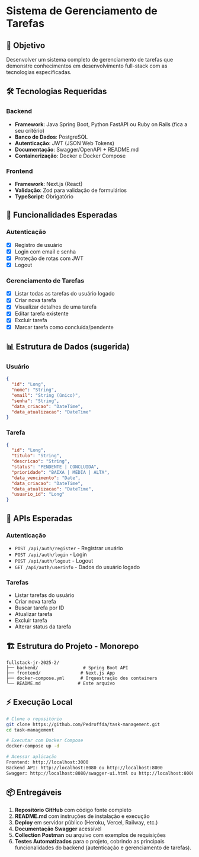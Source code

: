 # Sistema de Gerenciamento de Tarefas

## 🎯 Objetivo
Desenvolver um sistema completo de gerenciamento de tarefas que demonstre conhecimentos em desenvolvimento full-stack com as tecnologias especificadas.

## 🛠 Tecnologias Requeridas

### Backend
- **Framework**: Java Spring Boot, Python FastAPI ou Ruby on Rails (fica a seu critério)
- **Banco de Dados**: PostgreSQL
- **Autenticação**: JWT (JSON Web Tokens)
- **Documentação**: Swagger/OpenAPI + README.md
- **Containerização**: Docker e Docker Compose

### Frontend
- **Framework**: Next.js (React)
- **Validação**: Zod para validação de formulários
- **TypeScript**: Obrigatório

## 🚀 Funcionalidades Esperadas

### Autenticação
- [X] Registro de usuário
- [X] Login com email e senha
- [X] Proteção de rotas com JWT
- [X] Logout

### Gerenciamento de Tarefas
- [X] Listar todas as tarefas do usuário logado
- [X] Criar nova tarefa
- [X] Visualizar detalhes de uma tarefa
- [X] Editar tarefa existente
- [X] Excluir tarefa
- [X] Marcar tarefa como concluída/pendente

## 📊 Estrutura de Dados (sugerida)

### Usuário
```json
{
  "id": "Long",
  "nome": "String",
  "email": "String (único)",
  "senha": "String",
  "data_criacao": "DateTime",
  "data_atualizacao": "DateTime"
}
```

### Tarefa
```json
{
  "id": "Long",
  "titulo": "String",
  "descricao": "String",
  "status": "PENDENTE | CONCLUIDA",
  "prioridade": "BAIXA | MEDIA | ALTA",
  "data_vencimento": "Date",
  "data_criacao": "DateTime",
  "data_atualizacao": "DateTime",
  "usuario_id": "Long"
}
```

## 🔗 APIs Esperadas

### Autenticação
- `POST /api/auth/register` - Registrar usuário
- `POST /api/auth/login` - Login
- `POST /api/auth/logout` - Logout
- `GET /api/auth/userinfo` - Dados do usuário logado

### Tarefas
-  Listar tarefas do usuário
-  Criar nova tarefa
-  Buscar tarefa por ID
-  Atualizar tarefa
-  Excluir tarefa
-  Alterar status da tarefa

## 🏗 Estrutura do Projeto - Monorepo

```
fullstack-jr-2025-2/
├── backend/                 # Spring Boot API
├── frontend/               # Next.js App
├── docker-compose.yml      # Orquestração dos containers
└── README.md              # Este arquivo
```

## ⚡ Execução Local

```bash
# Clone o repositório
git clone https://github.com/Pedroffda/task-management.git
cd task-management

# Executar com Docker Compose
docker-compose up -d

# Acessar aplicação
Frontend: http://localhost:3000
Backend API: http://localhost:8080 ou http://localhost:8000
Swagger: http://localhost:8080/swagger-ui.html ou http://localhost:8000/docs
```
## 📦 Entregáveis

1. **Repositório GitHub** com código fonte completo
2. **README.md** com instruções de instalação e execução
3. **Deploy** em servidor público (Heroku, Vercel, Railway, etc.)
4. **Documentação Swagger** acessível
5. **Collection Postman** ou arquivo com exemplos de requisições
6. **Testes Automatizados** para o projeto, cobrindo as principais funcionalidades do backend (autenticação e gerenciamento de tarefas).


